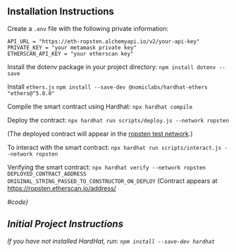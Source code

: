 
## Installation Instructions

Create a `.env` file with the following private information:
```
API_URL = "https://eth-ropsten.alchemyapi.io/v2/your-api-key"
PRIVATE_KEY = "your metamask private key"
ETHERSCAN_API_KEY = "your etherscan key"
```

Install the dotenv package in your project directory:
`npm install dotenv --save`

Install `ethers.js`
`npm install --save-dev @nomiclabs/hardhat-ethers "ethers@^5.0.0"`

Compile the smart contract using Hardhat:
`npx hardhat compile`

Deploy the contract:
`npx hardhat run scripts/deploy.js --network ropsten`

(The deployed contract will appear in the [ropsten test network](https://ropsten.etherscan.io/).)

To interact with the smart contract: `npx hardhat run scripts/interact.js --network ropsten`

Verifying the smart contract:
`npx hardhat verify --network ropsten DEPLOYED_CONTRACT_ADDRESS ORIGINAL_STRING_PASSED_TO_CONSTRUCTOR_ON_DEPLOY`
(Contract appears at https://ropsten.etherscan.io/address/<ADDRESS>#code)


## Initial Project Instructions

If you have not installed HardHat, run:
`npm install --save-dev hardhat`
